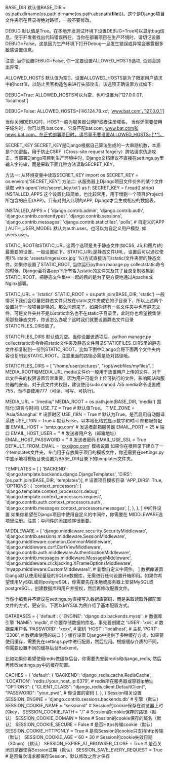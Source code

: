BASE_DIR
默认值BASE_DIR = os.path.dirname(os.path.dirname(os.path.abspath(__file__)))。这个是Django项目文件夹所在目录得绝对路径，一般不要修改。

DEBUG
默认值是True。在本地开发测试环境下设置DEBUG=True可以显示bug信息，便于开发者找出代码错误所在。当你在部署项目在生产环境时，请切记设置DEBUG=False。这是因为生产环境下打开Debug一旦发生错误或异常会暴露很多敏感设置信息。

注意: 当你设置DEBUG=False, 你一定要设置ALLOWED_HOSTS选项, 否则会抛出异常。

ALLOWED_HOSTS
默认值为空[]。设置ALLOWED_HOSTS是为了限定用户请求中的host值，以防止黑客构造包来进行头部攻击。该选项正确设置方式如下:

DEBUG=True: ALLOWED_HOSTS可以为空，也可设置为[‘127.0.0.01’, ‘localhost’]

DEBUG=False: ALLOWED_HOSTS=[‘46.124.78.xx’, ‘www.bat.com’，’127.0.0.1’]

当你关闭DEBUG时，HOST一般为服务器公网IP或者注册域名。 当你还需要使用子域名时，你可以用.bat.com。它将匹配bat.com, www.bat.com和news.bat.com。在正式部署项目时，请尽量不要设置ALLOWED_HOSTS=['*']。

SECRET_KEY
SECRET_KEY是Django根据自己算法生成的一大串随机数，本质是个加密盐，用于防止CSRF（Cross-site request forgery）跨站请求伪造攻击。当部署Django项目到生产环境中时，Django文档建议不直接在settings.py里输入字符串，而是采取下面几种方法读取SECRET_KEY。

方法一: 从环境变量中读取SECRET_KEY
import os
SECRET_KEY = os.environ['SECRET_KEY']
方法二: 从服务器上Django项目文件价外的某个文件读取
with open('/etc/secret_key.txt') as f:
    SECRET_KEY = f.read().strip()
INSTALLED_APPS
这个设置比较简单，也比较常用，用于增删一个项目(Project)所包含的应用(APP)。只有对列入此项的APP, Django才会生成相应的数据表。


INSTALLED_APPS = [
    'django.contrib.admin',
    'django.contrib.auth',
    'django.contrib.contenttypes',
    'django.contrib.sessions',
    'django.contrib.messages',
    'django.contrib.staticfiles',
    'polls',  # 自定义的APP
]
AUTH_USER_MODEL
默认为auth.user。也可以为自定义用户模型, 如users.user。

STATIC_ROOT和STATIC_URL
这两个选项是关于静态文件(如CSS, JS,和图片)的最重要的设置，一般设置如下。STATIC_URL是静态文件URL，设置后可以通过使用{% static 'assets/imges/xxx.jpg' %}方式直接访问/static/文件夹里的静态文件。如果你设置了STATIC_ROOT, 当你运行python manage.py collectstatic命令的时候，Django会将各app下所有名为static的文件夹及其子目录复制收集到STATIC_ROOT。把静态文件集中一起的目的是为了更方便地通过Apache或Nginx部署。

STATIC_URL = '/static/'
STATIC_ROOT = os.path.join(BASE_DIR, 'static')
一般情况下我们会尽量把静态文件只放在static文件夹或它的子目录下，所以上述两个设置对于一般项目是够的。那么问题来了，如果你还有一些文件夹中也有静态文件，可是文件夹并不是以static命名也不在static子目录里，此时你也希望搜集使用那些静态文件，你该怎么办呢？这时我们就要设置静态文件目录STATICFILES_DIRS值了。

STATICFILES_DIRS
默认值为空。当你设置该选项后，python manage.py collectstatic命令会把static文件夹及静态文件目录STATICFILES_DIRS里的静态文件都复制到一份到STATIC_ROOT。比如下例中Django会将下面两个文件夹内容也复制到STATIC_ROOT。注意里面的路径必需是绝对路径哦。

STATICFILES_DIRS = [
"/home/user/pictures",
"/opt/webfiles/myfiles",
]
MEDIA_ROOT和MEDIA_URL
media文件价一般用于放置用户上传的文件。对于此文件夹的权限设置异常重要，因为用户可能会上传可执行的文件，影响网站和服务器的安全。对于此文件夹权限，建议使用sudo chmod 755 media命令设置成755，而不要使用777（可读、可写、可执行)。

MEDIA_URL = '/media/'
MEDIA_ROOT = os.path.join(BASE_DIR, 'media')
国际化(语言与时间)
USE_TZ = True # 默认值True。
TIME_ZONE = 'Asia/Shanghai' # 设置时区
USE_I18N = True # 默认为True，是否启用自动翻译系统
USE_L10N = True # 默认False，以本地化格式显示数字和时间
邮箱服务配置
EMAIL_HOST = 'smtp.qq.com' # 发送者邮箱服务器
EMAIL_PORT = 25 # 端口
EMAIL_HOST_USER = ''        # 发送者用户名（邮箱地址）
EMAIL_HOST_PASSWORD = ''    # 发送者密码
EMAIL_USE_SSL = True
DEFAULT_FROM_EMAIL = 'xxx@qq.com'
模板设置
如果你在根目录下建立了一个templates文件夹，专门用于存放属于项目的模板文件，你还需要在settings.py中显示地将模板目录设置为BASE_DIR目录下的templates文件夹。

TEMPLATES = [
    {
        'BACKEND': 'django.template.backends.django.DjangoTemplates',
        'DIRS': [os.path.join(BASE_DIR, 'templates')], # 设置项目模板目录
        'APP_DIRS': True,
        'OPTIONS': {
            'context_processors': [
                'django.template.context_processors.debug',
                'django.template.context_processors.request',
                'django.contrib.auth.context_processors.auth',
                'django.contrib.messages.context_processors.messages',
            ],
        },
    },
]
中间件设置
如果你希望在Django项目中使用自定义的中间件，你需要在 MIDDLEWARE选项里注册。注意：中间件的添加顺序很重要。

MIDDLEWARE = [
    'django.middleware.security.SecurityMiddleware',
    'django.contrib.sessions.middleware.SessionMiddleware',
    'django.middleware.common.CommonMiddleware',
    'django.middleware.csrf.CsrfViewMiddleware',
    'django.contrib.auth.middleware.AuthenticationMiddleware',
    'django.contrib.messages.middleware.MessageMiddleware',
    'django.middleware.clickjacking.XFrameOptionsMiddleware',
    'myapp.middleware.CustomMiddleware1', # 新增自定义中间件。
]
数据库设置
Django默认使用轻量级的SQLite数据库，无需进行任何设置开箱即用。如果你希望使用MySQL或则postgreSQL，你需要先在本地或服务器上安装MySQL或postgreSQL，创建数据库和用户并授权，然后再修改配置文件。

当然小编我并不建议在settings.py直接写入数据库密码，而是采取读取外部配置文件的方式，更安全。下面以MYSQL为例介绍了基本配置方式。

DATABASES = {
    'default': {
        'ENGINE': 'django.db.backends.mysql',   # 数据库引擎
        'NAME': 'mydb',         # 你要存储数据的库名，事先要创建之
        'USER': 'xxs',         # 数据库用户名
        'PASSWORD': 'xxxx',     # 密码
        'HOST': 'localhost',    # 主机
        'PORT': '3306',         # 数据库使用的端口
    }
}
缓存设置
Django中提供了多种缓存方式，如果要使用缓存，需要先在settings.py中进行配置，然后应用。根据缓存介质的不同，你需要设置不同的缓存后台Backend。

比如如果你希望使用redis做缓存后台，你需要先安装redis和django_redis, 然后再修改settings.py中的缓存配置。

CACHES = {
    'default': {
        'BACKEND': 'django_redis.cache.RedisCache',
        'LOCATION': 'redis://your_host_ip:6379', # redis所在服务器或容器ip地址
        "OPTIONS": {
            "CLIENT_CLASS": "django_redis.client.DefaultClient",
             "PASSWORD": "your_pwd", # 你设置的密码
        },
    },
}
Session相关设置
SESSION_ENGINE = 'django.contrib.sessions.backends.db'  # 引擎（默认）
SESSION_COOKIE_NAME = "sessionid"  # Session的cookie保存在浏览器上时的key，
SESSION_COOKIE_PATH = "/"  # Session的cookie保存的路径（默认）
SESSION_COOKIE_DOMAIN = None  # Session的cookie保存的域名（默认）
SESSION_COOKIE_SECURE = False  # 是否Https传输cookie（默认）
SESSION_COOKIE_HTTPONLY = True  # 是否Session的cookie只支持http传输（默认）
SESSION_COOKIE_AGE = 60 * 30  # Session的cookie失效日期（30min）（默认）
SESSION_EXPIRE_AT_BROWSER_CLOSE = True  # 是否关闭浏览器使得Session过期（默认）
SESSION_SAVE_EVERY_REQUEST = True  # 是否每次请求都保存Session，默认修改之后才保存
